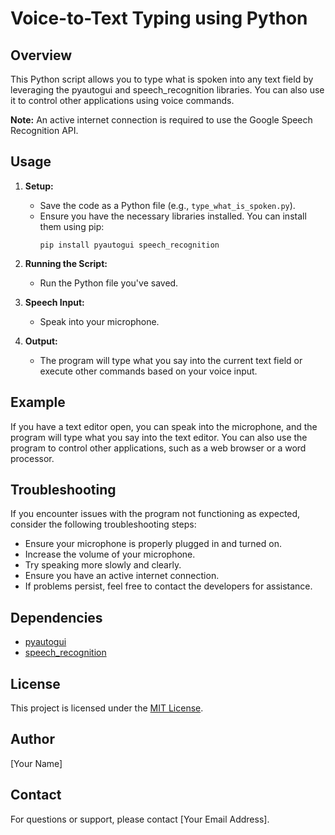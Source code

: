 # Voice-to-Text Typing using Python

## Overview
This Python script allows you to type what is spoken into any text field by leveraging the pyautogui and speech_recognition libraries. You can also use it to control other applications using voice commands.

**Note:** An active internet connection is required to use the Google Speech Recognition API.

## Usage

1. **Setup:**
   - Save the code as a Python file (e.g., `type_what_is_spoken.py`).
   - Ensure you have the necessary libraries installed. You can install them using pip:
     ```
     pip install pyautogui speech_recognition
     ```

2. **Running the Script:**
   - Run the Python file you've saved.

3. **Speech Input:**
   - Speak into your microphone.

4. **Output:**
   - The program will type what you say into the current text field or execute other commands based on your voice input.

## Example
If you have a text editor open, you can speak into the microphone, and the program will type what you say into the text editor. You can also use the program to control other applications, such as a web browser or a word processor.

## Troubleshooting
If you encounter issues with the program not functioning as expected, consider the following troubleshooting steps:
- Ensure your microphone is properly plugged in and turned on.
- Increase the volume of your microphone.
- Try speaking more slowly and clearly.
- Ensure you have an active internet connection.
- If problems persist, feel free to contact the developers for assistance.

## Dependencies
- [pyautogui](https://pyautogui.readthedocs.io/en/latest/)
- [speech_recognition](https://pypi.org/project/SpeechRecognition/)

## License
This project is licensed under the [MIT License](LICENSE).

## Author
[Your Name]

## Contact
For questions or support, please contact [Your Email Address].
